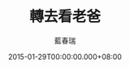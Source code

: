 ---
issue: 107
title: 轉去看老爸
author: 藍春瑞
date: 2015-01-29T00:00:00.000+08:00
topic: 懷想
difficulty: 2
wikidata: Q98095458
wikidata_link: https://www.wikidata.org/wiki/Q98095458
---